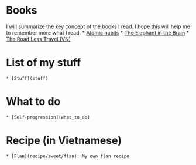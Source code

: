 # Books
I will summarize the key concept of the books I read. I hope this will help me to remember more what I read.
    * [Atomic habits](book/atomic_habits)
    * [The Elephant in the Brain](book/the_elephant_in_the_brain)
    * [The Road Less Travel (VN)](book/the_road_less_travel_vn)

# List of my stuff
    * [Stuff](stuff)

# What to do
    * [Self-progression](what_to_do)

# Recipe (in Vietnamese)
    * [Flan](recipe/sweet/flan): My own flan recipe
